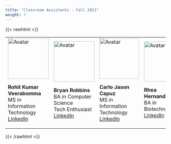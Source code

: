 ```yaml
---
title: "Classroom Assistants - Fall 2021"
weight: 7
---
```


{{< rawhtml >}}
<div class="row">
<link rel="stylesheet" href="/assets/css/custom.css">
<table >
<tr>
  <td>
  <link rel="stylesheet" href="/assets/css/custom.css">
  <img class = "myImage" src="rohit.jpg" alt="Avatar" style="width:128px;height:128px;">
  <p class= "heading"><b>Rohit Kumar Veerabomma</b><br/>
  MS in Information Technology<br/>
  <a href="https://www.linkedin.com/in/rohit-kumar-veerabomma-265817b9/">LinkedIn</a></p>
  </td>
  <td>
  <link rel="stylesheet" href="/assets/css/custom.css">
  <img class = "myImage" src="bryan.jpeg" alt="Avatar" style="width:128px;height:128px;">
  <p class= "heading"> <b>Bryan Robbins</b><br/>
  BA in Computer Science<br/>
  Tech Enthusiast <br/>
  <a href="https://www.linkedin.com/in/bryan-robbins-03a030100/">LinkedIn</a></p>
  </td>
  <td>
  <link rel="stylesheet" href="/assets/css/custom.css">
  <img class = "myImage" src="carlo.jpg" alt="Avatar" style="width:124px;height:128px;">
  <p class= "heading"><b>Carlo Jason Capuz</b><br/>
  MS in Information Technology<br/>
  <a href="https://www.linkedin.com/in/carlo-capuz">LinkedIn</a></p>
  </td>
  <td>
  <link rel="stylesheet" href="/assets/css/custom.css">
  <img class = "myImage" src="rhea.jpg" alt="Avatar" style="width:128px;height:126px;">
  <p class= "heading"><b>Rhea Hernandez</b><br/>
  BA in Biotechnology<br/>
  <a href="https://linkedin.com/in/rhea-hernandez-a25a7620a">LinkedIn</a></p>
  </td>
  <td>
  <link rel="stylesheet" href="/assets/css/custom.css">
  <img class = "myImage" src="mariah.jpg" alt="Avatar" style="width:128px;height:128px;">
  <p class= "heading"><b>Mariah Beaudoin </b><br/>
  BA in Computer Science<br/>
  <a href="https://www.linkedin.com/in/mariah-beaudoin-b61ba621b">LinkedIn</a></p>
  </td>
</tr>
</table>
</div>
{{< /rawhtml >}}